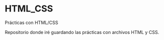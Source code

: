 # HTML_CSS
Prácticas con  HTML/CSS

Repositorio donde iré guardando las prácticas con archivos HTML y CSS.

